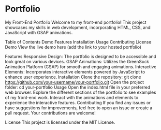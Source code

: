 # Portfolio
My Front-End Portfolio
Welcome to my front-end portfolio! This project showcases my skills in web development, incorporating HTML, CSS, and JavaScript with GSAP animations.

Table of Contents
Demo
Features
Installation
Usage
Contributing
License
Demo
View the live demo here (add the link to your hosted portfolio)

Features
Responsive Design: The portfolio is designed to be accessible and look great on various devices.
GSAP Animations: Utilizes the GreenSock Animation Platform (GSAP) for smooth and engaging animations.
Interactive Elements: Incorporates interactive elements powered by JavaScript to enhance user experience.
Installation
Clone the repository: git clone https://github.com/your-username/your-portfolio.git
Open the project folder: cd your-portfolio
Usage
Open the index.html file in your preferred web browser.
Explore the different sections of the portfolio to see examples of my front-end work.
Interact with the animations and elements to experience the interactive features.
Contributing
If you find any issues or have suggestions for improvements, feel free to open an issue or create a pull request. Your contributions are welcome!

License
This project is licensed under the MIT License.
